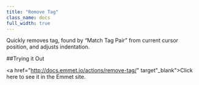 ```yaml
---
title: "Remove Tag"
class_name: docs
full_width: true
---
```


Quickly removes tag, found by “Match Tag Pair” from current cursor position, and adjusts indentation.

##Trying it Out

<a href="http://docs.emmet.io/actions/remove-tag/" target"_blank">Click here to see it in the Emmet site.</a>

